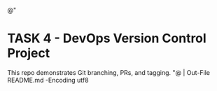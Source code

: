 @"
# TASK 4 - DevOps Version Control Project
This repo demonstrates Git branching, PRs, and tagging.
"@ | Out-File README.md -Encoding utf8
